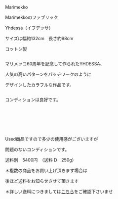 <link rel="stylesheet" type="text/css" href="/assets/css/styles.css">

Marimekko

Marimekkoのファブリック

Yhdessa（イフデッサ）

 サイズは幅約132cm　長さ約98cm　

コットン製

<img alt="" src="http://blog.cnobi.jp/v1/blog/user/71e35865e9e62f3f9d70420d6124d2ab/1552032230"/> 

マリメッコ60周年を記念して作られたYHDESSA、

人気の高いパターンをパッチワークのように

デザインしたカラフルな作品です。

<img alt="" src="http://blog.cnobi.jp/v1/blog/user/71e35865e9e62f3f9d70420d6124d2ab/1552032107"/> 

コンディションは良好です。

<img alt="" src="http://blog.cnobi.jp/v1/blog/user/71e35865e9e62f3f9d70420d6124d2ab/1552032108"/> 

<img alt="" src="http://blog.cnobi.jp/v1/blog/user/71e35865e9e62f3f9d70420d6124d2ab/1552032106"/> 

<img alt="" src="http://blog.cnobi.jp/v1/blog/user/71e35865e9e62f3f9d70420d6124d2ab/1552032099"/> 

<img alt="" src="http://blog.cnobi.jp/v1/blog/user/71e35865e9e62f3f9d70420d6124d2ab/1552032101"/>  

<img alt="" src="http://blog.cnobi.jp/v1/blog/user/71e35865e9e62f3f9d70420d6124d2ab/1552032100"/> 

<img alt="" src="http://blog.cnobi.jp/v1/blog/user/71e35865e9e62f3f9d70420d6124d2ab/1552032102"/> 

<img alt="" src="http://blog.cnobi.jp/v1/blog/user/71e35865e9e62f3f9d70420d6124d2ab/1552032104"/> 

<img alt="" src="http://blog.cnobi.jp/v1/blog/user/71e35865e9e62f3f9d70420d6124d2ab/1552032105"/> 

Used商品ですので多少の使用感がございますが

問題のないコンディションです。

送料別　5400円　（送料 D　250g）

＊複数の商品をお買い上げ頂きます場合は 

後ほど送料をお知らせさせて頂きます

＊詳しい送料につきましては[こちら](http://dkzakka.blog.shinobi.jp/Entry/3385/)をご確認下さいませ
